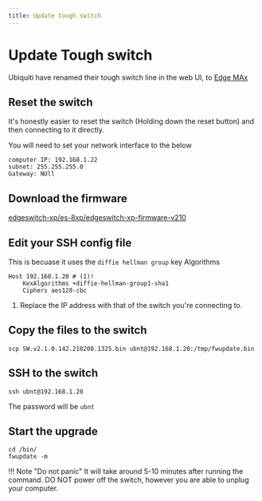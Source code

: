 ```yaml
---
title: Update tough switch
---
```


# Update Tough switch

Ubiquiti have renamed their tough switch line in the web UI, to [Edge MAx](https://store.ui.com/collections/operator-edgemax-routers)

## Reset the switch

It's honestly easier to reset the switch (Holding down the reset button) and then connecting to it directly.

You will need to set your network interface to the below

```text
computer IP: 192.168.1.22
subnet: 255.255.255.0
Gateway: NUll
```

## Download the firmware

[edgeswitch-xp/es-8xp/edgeswitch-xp-firmware-v210](https://www.ui.com/download/edgemax/edgeswitch-xp/es-8xp/edgeswitch-xp-firmware-v210)

## Edit your SSH config file

This is becuase it uses the `diffie hellman group` key Algorithms

```shell
Host 192.168.1.20 # (1)!
    KexAlgorithms +diffie-hellman-group1-sha1
    Ciphers aes128-cbc
```

1. Replace the IP address with that of the switch you're connecting to.

## Copy the files to the switch

```shell
scp SW.v2.1.0.142.210208.1325.bin ubnt@192.168.1.20:/tmp/fwupdate.bin
```

## SSH to the switch

```shell
ssh ubnt@192.168.1.20
```

The password will be `ubnt`

## Start the upgrade

```shell
cd /bin/
fwupdate -m
```

!!! Note "Do not panic"
    It will take around 5-10 minutes after running the command.
    DO NOT power off the switch, however you are able to unplug your computer.
